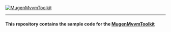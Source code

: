 [![MugenMvvmToolkit](https://raw.githubusercontent.com/MugenMvvmToolkit/MugenMvvmToolkit/master/logo_horizontal.png)](https://github.com/MugenMvvmToolkit/MugenMvvmToolkit)

----------
#### This repository contains the sample code for the [MugenMvvmToolkit](https://github.com/MugenMvvmToolkit/MugenMvvmToolkit) 

